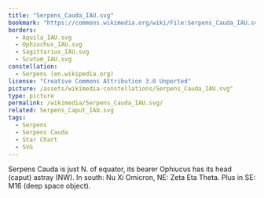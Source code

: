 ```yaml
---
title: "Serpens_Cauda_IAU.svg"
bookmark: "https://commons.wikimedia.org/wiki/File:Serpens_Cauda_IAU.svg"
borders:
  - Aquila_IAU.svg
  - Ophiuchus_IAU.svg
  - Sagittarius_IAU.svg
  - Scutum_IAU.svg
constellation:
  - Serpens (en.wikipedia.org)
license: "Creative Commons Attribution 3.0 Unported"
picture: /assets/wikimedia-constellations/Serpens_Cauda_IAU.svg"
type: picture
permalink: /wikimedia/Serpens_Cauda_IAU.svg/
related: Serpens_Caput_IAU.svg
tags:
  - Serpens
  - Serpens Cauda
  - Star Chart
  - SVG
---
```

Serpens Cauda is just N. of equator, its bearer Ophiucus has its head (caput) astray (NW). In south: Nu Xi Omicron, NE: Zeta Eta Theta. Plus in SE: M16 (deep space object).